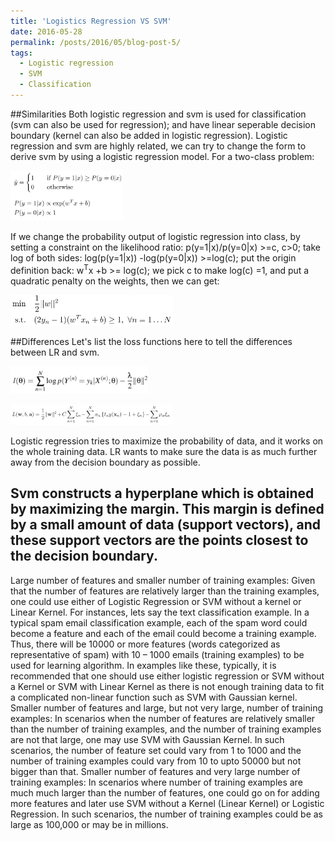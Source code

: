 ```yaml
---
title: 'Logistics Regression VS SVM'
date: 2016-05-28
permalink: /posts/2016/05/blog-post-5/
tags:
  - Logistic regression
  - SVM
  - Classification
---
```


##Similarities
Both logistic regression and svm is used for classification (svm can also be used for regression); and have linear seperable decision boundary (kernel can also be added in logistic regression). 
Logistic regression and svm are highly related, we can try to change the form to derive svm by using a logistic regression model.
For a two-class problem:
<p float="left"><img src="/images/lgsvm1.png" width="180" /></p>
If we change the probability output of logistic regression into class, by setting a constraint on the likelihood ratio: p(y=1|x)/p(y=0|x) >=c, c>0; take log of both sides: log(p(y=1|x)) -log(p(y=0|x)) >=log(c); put the origin definition back: w<sup>T</sup>x +b >= log(c); we pick c to make log(c) =1, and put a quadratic penalty on the weights, then we can get:
<p float="left"><img src="/images/lgsvm2.png" width="260" /></p>
##Differences
Let's list the loss functions here to tell the differences between LR and svm.
<p float="left"><img src="/images/lg9.png" width="220" /></p>
<p float="left"><img src="/images/svm_formula10.png" width="260" /></p>
Logistic regression tries to maximize the probability of data, and it works on the whole training data. LR wants to make sure the data is as much further away from the decision boundary as possible. 

Svm constructs a hyperplane which is obtained by maximizing the margin. This margin is defined by a small amount of data (support vectors), and these support vectors are the points closest to the decision boundary. 
------
Large number of features and smaller number of training examples: Given that the number of features are relatively larger than the training examples, one could use either of Logistic Regression or SVM without a kernel or Linear Kernel. For instances, lets say the text classification example. In a typical spam email classification example, each of the spam word could become a feature and each of the email could become a training example. Thus, there will be 10000 or more features (words categorized as representative of spam) with 10 – 1000 emails (training examples) to be used for learning algorithm. In examples like these, typically, it is recommended that one should use either logistic regression or SVM without a Kernel or SVM with Linear Kernel as there is not enough training data to fit a complicated non-linear function such as SVM with Gaussian kernel.
Smaller number of features and large, but not very large, number of training examples: In scenarios when the number of features are relatively smaller than the number of training examples, and the number of training examples are not that large, one may use SVM with Gaussian Kernel. In such scenarios, the number of feature set could vary from 1 to 1000 and the number of training examples could vary from 10 to upto 50000 but not bigger than that.
Smaller number of features and very large number of training examples: In scenarios where number of training examples are much much larger than the number of features, one could go on for adding more features and later use SVM without a Kernel (Linear Kernel) or Logistic Regression. In such scenarios, the number of training examples could be as large as 100,000 or may be in millions.
